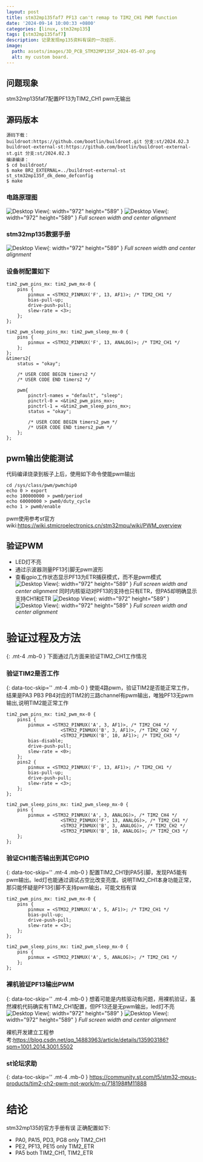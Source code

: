 ```yaml
---
layout: post
title: stm32mp135faf7 PF13 can't remap to TIM2_CH1 PWM function
date: '2024-09-14 10:00:33 +0800'
categories: [linux, stm32mp135]
tags: [stm32mp135faf7]
description: 记录发现mp135资料有误的一次经历.
image:
  path: assets/images/3D_PCB_STM32MP135F_2024-05-07.png
  alt: my custom board.
---
```


## 问题现象
stm32mp135faf7配置PF13为TIM2_CH1 pwm无输出

## 源码版本
```text
源码下载：
buildroot:https://github.com/bootlin/buildroot.git 分支:st/2024.02.3
buildroot-external-st:https://github.com/bootlin/buildroot-external-st.git 分支:st/2024.02.3
编译编译：
$ cd buildroot/
$ make BR2_EXTERNAL=../buildroot-external-st st_stm32mp135f_dk_demo_defconfig
$ make
```
### 电路原理图
![Desktop View](assets/images/led.png){: width="972" height="589" }
![Desktop View](assets/images/pwm_io.png){: width="972" height="589" }
_Full screen width and center alignment_
### stm32mp135数据手册
![Desktop View](assets/images/ds_stm32.png){: width="972" height="589" }
_Full screen width and center alignment_

### 设备树配置如下
```text
tim2_pwm_pins_mx: tim2_pwm_mx-0 {
    pins {
        pinmux = <STM32_PINMUX('F', 13, AF1)>; /* TIM2_CH1 */
        bias-pull-up;
        drive-push-pull;
        slew-rate = <3>;
    };
};

tim2_pwm_sleep_pins_mx: tim2_pwm_sleep_mx-0 {
    pins {
        pinmux = <STM32_PINMUX('F', 13, ANALOG)>; /* TIM2_CH1 */
    };
};
&timers2{
    status = "okay";

    /* USER CODE BEGIN timers2 */
    /* USER CODE END timers2 */

    pwm{
        pinctrl-names = "default", "sleep";
        pinctrl-0 = <&tim2_pwm_pins_mx>;
        pinctrl-1 = <&tim2_pwm_sleep_pins_mx>;
        status = "okay";

        /* USER CODE BEGIN timers2_pwm */
        /* USER CODE END timers2_pwm */
    };
};
```
## pwm输出使能测试
代码编译烧录到板子上后，使用如下命令使能pwm输出
```text
cd /sys/class/pwm/pwmchip0
echo 0 > export
echo 100000000 > pwm0/period
echo 60000000 > pwm0/duty_cycle
echo 1 > pwm0/enable
```
pwm使用参考st官方wiki:<https://wiki.stmicroelectronics.cn/stm32mpu/wiki/PWM_overview>

## 验证PWM
- LED灯不亮
- 通过示波器测量PF13引脚无pwm波形
- 查看gpio工作状态显示PF13为ETR捕获模式，而不是pwm模式
![Desktop View](assets/images/driver3.png){: width="972" height="589" }
_Full screen width and center alignment_
同时内核驱动对PF13的支持也只有ETR，但PA5却明确显示支持CH1和ETR
![Desktop View](assets/images/driver1.png){: width="972" height="589" }
![Desktop View](assets/images/driver2.png){: width="972" height="589" }
_Full screen width and center alignment_

# 验证过程及方法
{: .mt-4 .mb-0 }
下面通过几方面来验证TIM2_CH1工作情况
### 验证TIM2是否工作
{: data-toc-skip='' .mt-4 .mb-0 }
使能4路pwm，验证TIM2是否能正常工作，结果是PA3 PB3 PB4对应的TIM2的三路channel有pwm输出，唯独PF13无pwm输出,说明TIM2能正常工作
```text
tim2_pwm_pins_mx: tim2_pwm_mx-0 {
    pins1 {
        pinmux = <STM32_PINMUX('A', 3, AF1)>, /* TIM2_CH4 */
                    <STM32_PINMUX('B', 3, AF1)>, /* TIM2_CH2 */
                    <STM32_PINMUX('B', 10, AF1)>; /* TIM2_CH3 */
        bias-disable;
        drive-push-pull;
        slew-rate = <0>;
    };
    pins2 {
        pinmux = <STM32_PINMUX('F', 13, AF1)>; /* TIM2_CH1 */
        bias-pull-up;
        drive-push-pull;
        slew-rate = <3>;
    };
};

tim2_pwm_sleep_pins_mx: tim2_pwm_sleep_mx-0 {
    pins {
        pinmux = <STM32_PINMUX('A', 3, ANALOG)>, /* TIM2_CH4 */
                    <STM32_PINMUX('F', 13, ANALOG)>, /* TIM2_CH1 */
                    <STM32_PINMUX('B', 3, ANALOG)>, /* TIM2_CH2 */
                    <STM32_PINMUX('B', 10, ANALOG)>; /* TIM2_CH3 */
    };
};
```
### 验证CH1能否输出到其它GPIO
{: data-toc-skip='' .mt-4 .mb-0 }
配置TIM2_CH1到PA5引脚，发现PA5能有pwm输出。led灯也能通过调试占空比改变亮度。说明TIM2_CH1本身功能正常，那只能怀疑是PF13引脚不支持pwm输出，可能文档有误
```text
tim2_pwm_pins_mx: tim2_pwm_mx-0 {
    pins {
        pinmux = <STM32_PINMUX('A', 5, AF1)>; /* TIM2_CH1 */
        bias-pull-up;
        drive-push-pull;
        slew-rate = <3>;
    };
};

tim2_pwm_sleep_pins_mx: tim2_pwm_sleep_mx-0 {
    pins {
        pinmux = <STM32_PINMUX('A', 5, ANALOG)>; /* TIM2_CH1 */
    };
};
```
### 裸机验证PF13输出PWM
{: data-toc-skip='' .mt-4 .mb-0 }
想着可能是内核驱动有问题，用裸机验证，虽然裸机代码确实有TIM2_CH1配置，但PF13还是无pwm输出，led灯不亮
![Desktop View](assets/images/bare_meta1.png){: width="972" height="589" }
![Desktop View](assets/images/bare_meta2.png){: width="972" height="589" }
_Full screen width and center alignment_

裸机开发建立工程参考:<https://blog.csdn.net/qq_14883963/article/details/135903186?spm=1001.2014.3001.5502>

### st论坛求助
{: data-toc-skip='' .mt-4 .mb-0 }
<https://community.st.com/t5/stm32-mpus-products/tim2-ch2-pwm-not-work/m-p/718198#M11888>
# 结论
stm32mp135的官方手册有误
正确配置如下:
- PA0, PA15, PD3, PG8 only TIM2_CH1
- PE2, PF13, PE15 only TIM2_ETR
- PA5 both TIM2_CH1, TIM2_ETR